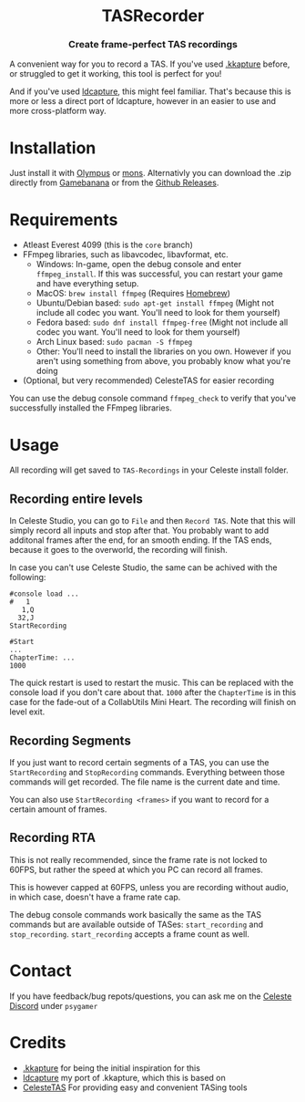 <h1 align="center">TASRecorder</h1>
<h3 align="center">Create frame-perfect TAS recordings</h3>

A convenient way for you to record a TAS. If you've used [.kkapture](https://github.com/DemoJameson/kkapture) before, or struggled to get it working, this tool is perfect for you!

And if you've used [ldcapture](https://github.com/psyGamer/ldcapture), this might feel familiar. That's because this is more or less a direct port of ldcapture, however in an easier to use and more cross-platform way.

# Installation

Just install it with [Olympus](https://github.com/EverestAPI/Olympus) or [mons](https://github.com/coloursofnoise/mons). Alternativly you can download the .zip directly from [Gamebanana](https://gamebanana.com/mods/53697) or from the [Github Releases](https://github.com/CommunalHelper/CommunalHelper/releases/).

# Requirements

- Atleast Everest 4099 (this is the `core` branch)
- FFmpeg libraries, such as libavcodec, libavformat, etc.
    - Windows: In-game, open the debug console and enter `ffmpeg_install`. If this was successful, you can restart your game and have everything setup.
    - MacOS: `brew install ffmpeg` (Requires [Homebrew](https://brew.sh/))
    - Ubuntu/Debian based: `sudo apt-get install ffmpeg` (Might not include all codec you want. You'll need to look for them yourself)
    - Fedora based: `sudo dnf install ffmpeg-free` (Might not include all codec you want. You'll need to look for them yourself)
    - Arch Linux based: `sudo pacman -S ffmpeg`
    - Other: You'll need to install the libraries on you own. However if you aren't using something from above, you probably know what you're doing
- (Optional, but very recommended) CelesteTAS for easier recording

You can use the debug console command `ffmpeg_check` to verify that you've successfully installed the FFmpeg libraries.

# Usage

All recording will get saved to `TAS-Recordings` in your Celeste install folder.

## Recording entire levels

In Celeste Studio, you can go to `File` and then `Record TAS`.
Note that this will simply record all inputs and stop after that. You probably want to add additonal frames after the end, for an smooth ending. If the TAS ends, because it goes to the overworld, the recording will finish.

In case you can't use Celeste Studio, the same can be achived with the following:
```
#console load ...
#   1
   1,Q
  32,J
StartRecording

#Start
...
ChapterTime: ...
1000
```
The quick restart is used to restart the music. This can be replaced with the console load if you don't care about that.
`1000` after the `ChapterTime` is in this case for the fade-out of a CollabUtils Mini Heart. The recording will finish on level exit.

## Recording Segments

If you just want to record certain segments of a TAS, you can use the `StartRecording` and `StopRecording` commands. Everything between those commands will get recorded. The file name is the current date and time.

You can also use `StartRecording <frames>` if you want to record for a certain amount of frames.

## Recording RTA

This is not really recommended, since the frame rate is not locked to 60FPS, but rather the speed at which you PC can record all frames.

This is however capped at 60FPS, unless you are recording without audio, in which case, doesn't have a frame rate cap.

The debug console commands work basically the same as the TAS commands but are available outside of TASes: `start_recording` and `stop_recording`.
`start_recording` accepts a frame count as well.

# Contact

If you have feedback/bug repots/questions, you can ask me on the [Celeste Discord](https://discord.gg/celeste) under `psygamer`

# Credits

- [.kkapture](https://github.com/DemoJameson/kkapture) for being the initial inspiration for this
- [ldcapture](https://github.com/psyGamer/ldcapture) my port of .kkapture, which this is based on
- [CelesteTAS](https://github.com/EverestAPI/CelesteTAS-EverestInterop) For providing easy and convenient TASing tools
